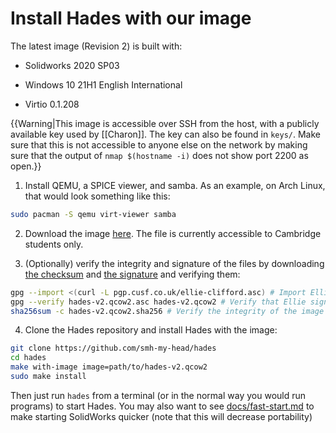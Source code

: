 # Install Hades with our image

The latest image (Revision 2) is built with:

- Solidworks 2020 SP03

- Windows 10 21H1 English International

- Virtio 0.1.208

{{Warning|This image is accessible over SSH from the host, with a publicly
available key used by [[Charon]]. The key can also be found in `keys/`. Make
sure that this is not accessible to anyone else on the network by making sure
that the output of `nmap $(hostname -i)` does not show port 2200 as
open.}}

1. Install QEMU, a SPICE viewer, and samba. As an example, on Arch Linux,
that would look something like this:

```bash
sudo pacman -S qemu virt-viewer samba
```

2. Download the image [here](https://files.cusf.co.uk/hades-v2.qcow2). The file
is currently accessible to Cambridge students only.

3. (Optionally) verify the integrity and signature of the files by downloading
[the checksum](https://files.cusf.co.uk/hades-v2.qcow2.sha256) and
[the signature](https://files.cusf.co.uk/hades-v2.qcow2.asc) and verifying
them:

```bash
gpg --import <(curl -L pgp.cusf.co.uk/ellie-clifford.asc) # Import Ellie's public key
gpg --verify hades-v2.qcow2.asc hades-v2.qcow2 # Verify that Ellie signed the image
sha256sum -c hades-v2.qcow2.sha256 # Verify the integrity of the image
```

4. Clone the Hades repository and install Hades with the image:

```bash
git clone https://github.com/smh-my-head/hades
cd hades
make with-image image=path/to/hades-v2.qcow2
sudo make install
```

Then just run `hades` from a terminal (or in the normal way you would run
programs) to start Hades. You may also want to see
[docs/fast-start.md](docs/fast-start.md) to make starting SolidWorks quicker
(note that this will decrease portability)
